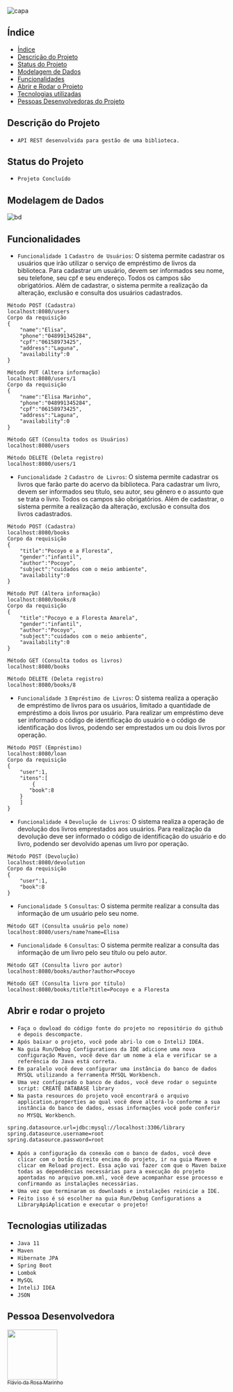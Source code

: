 ![capa](https://user-images.githubusercontent.com/18190240/165532541-78b32a68-6c0d-4e5d-901c-3d362abed047.png)

## Índice 

* [Índice](#índice)
* [Descrição do Projeto](#descrição-do-projeto)
* [Status do Projeto](#status-do-projeto)
* [Modelagem de Dados](#Modelagem-de-Dados)
* [Funcionalidades](#funcionalidades)
* [Abrir e Rodar o Projeto](#abrir-e-rodar-o-projeto)
* [Tecnologias utilizadas](#tecnologias-utilizadas)
* [Pessoas Desenvolvedoras do Projeto](#pessoa-desenvolvedora)

## Descrição do Projeto

- `API REST desenvolvida para gestão de uma biblioteca.`

## Status do Projeto

- `Projeto Concluído`

## Modelagem de Dados

![bd](https://user-images.githubusercontent.com/18190240/165580906-970f6f7a-bafb-46b1-baf1-7faa03223b56.jpeg)


## Funcionalidades
- `Funcionalidade 1` `Cadastro de Usuários`: O sistema permite cadastrar os usuários que irão utilizar o serviço de empréstimo de livros da biblioteca. Para cadastrar um usuário, devem ser informados seu nome, seu telefone, seu cpf e seu endereço. Todos os campos são obrigatórios. Além de cadastrar, o sistema permite a realização da alteração, exclusão e consulta dos usuários cadastrados.


```
Método POST (Cadastra)
localhost:8080/users
Corpo da requisição
{
    "name":"Elisa",
    "phone":"048991345284",
    "cpf":"06158973425",
    "address":"Laguna",
    "availability":0
}

Método PUT (Altera informação)
localhost:8080/users/1
Corpo da requisição
{
    "name":"Elisa Marinho",
    "phone":"048991345284",
    "cpf":"06158973425",
    "address":"Laguna",
    "availability":0
}

Método GET (Consulta todos os Usuários)
localhost:8080/users

Método DELETE (Deleta registro)
localhost:8080/users/1
```

- `Funcionalidade 2` `Cadastro de Livros`: O sistema permite cadastrar os livros que farão parte do acervo da biblioteca. Para cadastrar um livro, devem ser informados seu título, seu autor, seu gênero e o assunto que se trata o livro. Todos os campos são obrigatórios. Além de cadastrar, o sistema permite a realização da alteração, exclusão e consulta dos livros cadastrados.

```
Método POST (Cadastra)
localhost:8080/books
Corpo da requisição
{
    "title":"Pocoyo e a Floresta",
    "gender":"infantil",
    "author":"Pocoyo",
    "subject":"cuidados com o meio ambiente",
    "availability":0
}

Método PUT (Altera informação)
localhost:8080/books/8
Corpo da requisição
{
    "title":"Pocoyo e a Floresta Amarela",
    "gender":"infantil",
    "author":"Pocoyo",
    "subject":"cuidados com o meio ambiente",
    "availability":0
}

Método GET (Consulta todos os livros)
localhost:8080/books

Método DELETE (Deleta registro)
localhost:8080/books/8
```

- `Funcionalidade 3` `Empréstimo de Livros`: O sistema realiza a operação de empréstimo de livros para os usuários, limitado a quantidade de empréstimo a dois livros por usuário. Para realizar um empréstimo deve ser informado o código de identificação do usuário e o código de identificação dos livros, podendo ser emprestados um ou dois livros por operação.

```
Método POST (Empréstimo)
localhost:8080/loan
Corpo da requisição
{
    "user":1,
    "itens":[
        {
       "book":8
    }
    ]
}
 ```
 
- `Funcionalidade 4` `Devolução de Livros`: O sistema realiza a operação de devolução dos livros emprestados aos usuários. Para realização da devolução deve ser informado o código de identificação do usuário e do livro, podendo ser devolvido apenas um livro por operação.

```
Método POST (Devolução)
localhost:8080/devolution
Corpo da requisição
{
    "user":1,
    "book":8
}
```

- `Funcionalidade 5` `Consultas`: O sistema permite realizar a consulta das informação de um usuário pelo seu nome.

```
Método GET (Consulta usuário pelo nome)
localhost:8080/users/name?name=Elisa
```

- `Funcionalidade 6` `Consultas`: O sistema permite realizar a consulta das informação de um livro pelo seu título ou pelo autor.

```
Método GET (Consulta livro por autor)
localhost:8080/books/author?author=Pocoyo

Método GET (Consulta livro por título)
localhost:8080/books/title?title=Pocoyo e a Floresta
```
## Abrir e rodar o projeto

- `Faça o dowload do código fonte do projeto no repositório do github e depois descompacte.`
- `Após baixar o projeto, você pode abri-lo com o InteliJ IDEA.`
- `Na guia Run/Debug Configurations da IDE adicione uma nova configuração Maven, você deve dar um nome a ela e verificar se a referência do Java está correta.`
- `Em paralelo você deve configurar uma instância do banco de dados MYSQL utilizando a ferramenta MYSQL Workbench.`
- `Uma vez configurado o banco de dados, você deve rodar o seguinte script:
CREATE DATABASE library`
- `Na pasta resources do projeto você encontrará o arquivo application.properties ao qual você deve alterá-lo conforme a sua instância do banco de dados, essas informações você pode conferir no MYSQL Workbench`.

```
spring.datasource.url=jdbc:mysql://localhost:3306/library
spring.datasource.username=root
spring.datasource.password=root
```

- `Após a configuração da conexão com o banco de dados, você deve clicar com o botão direito encima do projeto, ir na guia Maven e clicar em Reload project. Essa ação vai fazer com que o Maven baixe todas as dependências necessárias para a execução do projeto apontadas no arquivo pom.xml, você deve acompanhar esse processo e confirmando as instalações necessárias.`
- `Uma vez que terminaram os downloads e instalações reinicie a IDE.`
- `Feito isso é só escolher na guia Run/Debug Configurations a LibraryApiAplication e executar o projeto!`

## Tecnologias utilizadas
- `Java 11`
- `Maven`
- `Hibernate JPA`
- `Spring Boot`
- `Lombok`
- `MySQL`
- `InteliJ IDEA`
- `JSON`

## Pessoa Desenvolvedora

[<img src="https://avatars.githubusercontent.com/u/18190240?v=4" width=115><br><sub>Flávio da Rosa Marinho</sub>](https://github.com/flavioomarinho) 
